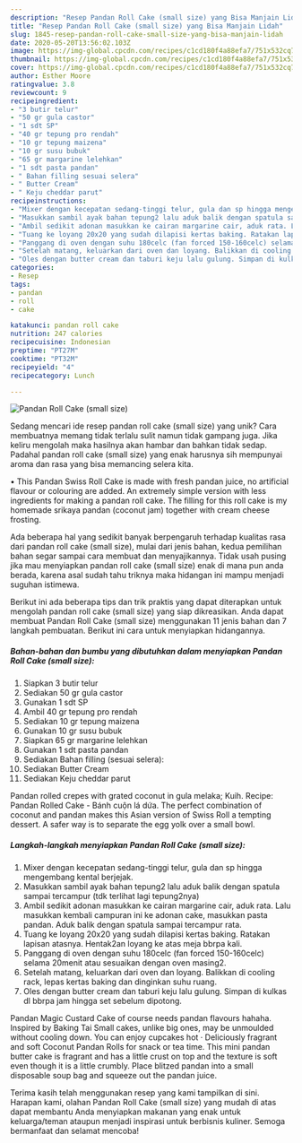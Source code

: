 ```yaml
---
description: "Resep Pandan Roll Cake (small size) yang Bisa Manjain Lidah"
title: "Resep Pandan Roll Cake (small size) yang Bisa Manjain Lidah"
slug: 1845-resep-pandan-roll-cake-small-size-yang-bisa-manjain-lidah
date: 2020-05-20T13:56:02.103Z
image: https://img-global.cpcdn.com/recipes/c1cd180f4a88efa7/751x532cq70/pandan-roll-cake-small-size-foto-resep-utama.jpg
thumbnail: https://img-global.cpcdn.com/recipes/c1cd180f4a88efa7/751x532cq70/pandan-roll-cake-small-size-foto-resep-utama.jpg
cover: https://img-global.cpcdn.com/recipes/c1cd180f4a88efa7/751x532cq70/pandan-roll-cake-small-size-foto-resep-utama.jpg
author: Esther Moore
ratingvalue: 3.8
reviewcount: 9
recipeingredient:
- "3 butir telur"
- "50 gr gula castor"
- "1 sdt SP"
- "40 gr tepung pro rendah"
- "10 gr tepung maizena"
- "10 gr susu bubuk"
- "65 gr margarine lelehkan"
- "1 sdt pasta pandan"
- " Bahan filling sesuai selera"
- " Butter Cream"
- " Keju cheddar parut"
recipeinstructions:
- "Mixer dengan kecepatan sedang-tinggi telur, gula dan sp hingga mengembang kental berjejak."
- "Masukkan sambil ayak bahan tepung2 lalu aduk balik dengan spatula sampai tercampur (tdk terlihat lagi tepung2nya)"
- "Ambil sedikit adonan masukkan ke cairan margarine cair, aduk rata. Lalu masukkan kembali campuran ini ke adonan cake, masukkan pasta pandan. Aduk balik dengan spatula sampai tercampur rata."
- "Tuang ke loyang 20x20 yang sudah dilapisi kertas baking. Ratakan lapisan atasnya. Hentak2an loyang ke atas meja bbrpa kali."
- "Panggang di oven dengan suhu 180celc (fan forced 150-160celc) selama 20menit atau sesuaikan dengan oven masing2."
- "Setelah matang, keluarkan dari oven dan loyang. Balikkan di cooling rack, lepas kertas baking dan dinginkan suhu ruang."
- "Oles dengan butter cream dan taburi keju lalu gulung. Simpan di kulkas dl bbrpa jam hingga set sebelum dipotong."
categories:
- Resep
tags:
- pandan
- roll
- cake

katakunci: pandan roll cake 
nutrition: 247 calories
recipecuisine: Indonesian
preptime: "PT27M"
cooktime: "PT32M"
recipeyield: "4"
recipecategory: Lunch

---
```



![Pandan Roll Cake (small size)](https://img-global.cpcdn.com/recipes/c1cd180f4a88efa7/751x532cq70/pandan-roll-cake-small-size-foto-resep-utama.jpg)

Sedang mencari ide resep pandan roll cake (small size) yang unik? Cara membuatnya memang tidak terlalu sulit namun tidak gampang juga. Jika keliru mengolah maka hasilnya akan hambar dan bahkan tidak sedap. Padahal pandan roll cake (small size) yang enak harusnya sih mempunyai aroma dan rasa yang bisa memancing selera kita.

• This Pandan Swiss Roll Cake is made with fresh pandan juice, no artificial flavour or colouring are added. An extremely simple version with less ingredients for making a pandan roll cake. The filling for this roll cake is my homemade srikaya pandan (coconut jam) together with cream cheese frosting.

Ada beberapa hal yang sedikit banyak berpengaruh terhadap kualitas rasa dari pandan roll cake (small size), mulai dari jenis bahan, kedua pemilihan bahan segar sampai cara membuat dan menyajikannya. Tidak usah pusing jika mau menyiapkan pandan roll cake (small size) enak di mana pun anda berada, karena asal sudah tahu triknya maka hidangan ini mampu menjadi suguhan istimewa.


Berikut ini ada beberapa tips dan trik praktis yang dapat diterapkan untuk mengolah pandan roll cake (small size) yang siap dikreasikan. Anda dapat membuat Pandan Roll Cake (small size) menggunakan 11 jenis bahan dan 7 langkah pembuatan. Berikut ini cara untuk menyiapkan hidangannya.

<!--inarticleads1-->

##### Bahan-bahan dan bumbu yang dibutuhkan dalam menyiapkan Pandan Roll Cake (small size):

1. Siapkan 3 butir telur
1. Sediakan 50 gr gula castor
1. Gunakan 1 sdt SP
1. Ambil 40 gr tepung pro rendah
1. Sediakan 10 gr tepung maizena
1. Gunakan 10 gr susu bubuk
1. Siapkan 65 gr margarine lelehkan
1. Gunakan 1 sdt pasta pandan
1. Sediakan  Bahan filling (sesuai selera):
1. Sediakan  Butter Cream
1. Sediakan  Keju cheddar parut


Pandan rolled crepes with grated coconut in gula melaka; Kuih. Recipe: Pandan Rolled Cake - Bánh cuộn lá dứa. The perfect combination of coconut and pandan makes this Asian version of Swiss Roll a tempting dessert. A safer way is to separate the egg yolk over a small bowl. 

<!--inarticleads2-->

##### Langkah-langkah menyiapkan Pandan Roll Cake (small size):

1. Mixer dengan kecepatan sedang-tinggi telur, gula dan sp hingga mengembang kental berjejak.
1. Masukkan sambil ayak bahan tepung2 lalu aduk balik dengan spatula sampai tercampur (tdk terlihat lagi tepung2nya)
1. Ambil sedikit adonan masukkan ke cairan margarine cair, aduk rata. Lalu masukkan kembali campuran ini ke adonan cake, masukkan pasta pandan. Aduk balik dengan spatula sampai tercampur rata.
1. Tuang ke loyang 20x20 yang sudah dilapisi kertas baking. Ratakan lapisan atasnya. Hentak2an loyang ke atas meja bbrpa kali.
1. Panggang di oven dengan suhu 180celc (fan forced 150-160celc) selama 20menit atau sesuaikan dengan oven masing2.
1. Setelah matang, keluarkan dari oven dan loyang. Balikkan di cooling rack, lepas kertas baking dan dinginkan suhu ruang.
1. Oles dengan butter cream dan taburi keju lalu gulung. Simpan di kulkas dl bbrpa jam hingga set sebelum dipotong.


Pandan Magic Custard Cake of course needs pandan flavours hahaha. Inspired by Baking Tai Small cakes, unlike big ones, may be unmoulded without cooling down. You can enjoy cupcakes hot · Deliciously fragrant and soft Coconut Pandan Rolls for snack or tea time. This mini pandan butter cake is fragrant and has a little crust on top and the texture is soft even though it is a little crumbly. Place blitzed pandan into a small disposable soup bag and squeeze out the pandan juice. 

Terima kasih telah menggunakan resep yang kami tampilkan di sini. Harapan kami, olahan Pandan Roll Cake (small size) yang mudah di atas dapat membantu Anda menyiapkan makanan yang enak untuk keluarga/teman ataupun menjadi inspirasi untuk berbisnis kuliner. Semoga bermanfaat dan selamat mencoba!
